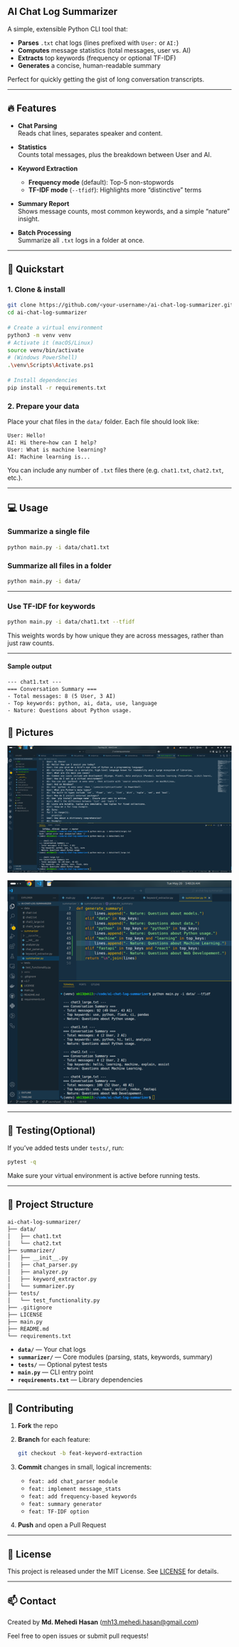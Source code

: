 ## AI Chat Log Summarizer

A simple, extensible Python CLI tool that:
- **Parses** `.txt` chat logs (lines prefixed with `User:` or `AI:`)  
- **Computes** message statistics (total messages, user vs. AI)  
- **Extracts** top keywords (frequency or optional TF-IDF)  
- **Generates** a concise, human-readable summary  

Perfect for quickly getting the gist of long conversation transcripts.

---

## 🔥 Features

- **Chat Parsing**  
  Reads chat lines, separates speaker and content.

- **Statistics**  
  Counts total messages, plus the breakdown between User and AI.

- **Keyword Extraction**  
  - **Frequency mode** (default): Top-5 non-stopwords  
  - **TF-IDF mode** (`--tfidf`): Highlights more “distinctive” terms

- **Summary Report**  
  Shows message counts, most common keywords, and a simple “nature” insight.

- **Batch Processing**  
  Summarize all `.txt` logs in a folder at once.

---

## 🚀 Quickstart

### 1. Clone & install

```bash
git clone https://github.com/<your-username>/ai-chat-log-summarizer.git
cd ai-chat-log-summarizer

# Create a virtual environment
python3 -m venv venv
# Activate it (macOS/Linux)
source venv/bin/activate
# (Windows PowerShell)
.\venv\Scripts\Activate.ps1

# Install dependencies
pip install -r requirements.txt
```

### 2. Prepare your data

Place your chat files in the `data/` folder. Each file should look like:

```text
User: Hello!
AI: Hi there—how can I help?
User: What is machine learning?
AI: Machine learning is...
```

You can include any number of `.txt` files there (e.g. `chat1.txt`, `chat2.txt`, etc.).

---

## 💻 Usage

### Summarize a single file

```bash
python main.py -i data/chat1.txt
```


### Summarize all files in a folder

```bash
python main.py -i data/
```

---

### Use TF-IDF for keywords

```bash
python main.py -i data/chat1.txt --tfidf
```

This weights words by how unique they are across messages, rather than just raw counts.

---

#### Sample output

```
--- chat1.txt ---
=== Conversation Summary ===
- Total messages: 8 (5 User, 3 AI)
- Top keywords: python, ai, data, use, language
- Nature: Questions about Python usage.
```

## 📸 Pictures

![Sample run of AI Chat Log Summarizer](docs/large_log.png)

![Sample summary screenshot](docs/one_final_run.png)

---


## 🧪 Testing(Optional)

If you’ve added tests under `tests/`, run:

```bash
pytest -q
```

Make sure your virtual environment is active before running tests.

---

## 📂 Project Structure

```
ai-chat-log-summarizer/
├── data/
│   ├── chat1.txt
│   └── chat2.txt
├── summarizer/
│   ├── __init__.py
│   ├── chat_parser.py
│   ├── analyzer.py
│   ├── keyword_extractor.py
│   └── summarizer.py
├── tests/
│   └── test_functionality.py
├── .gitignore
├── LICENSE
├── main.py
├── README.md
└── requirements.txt
```

* **`data/`** — Your chat logs
* **`summarizer/`** — Core modules (parsing, stats, keywords, summary)
* **`tests/`** — Optional pytest tests
* **`main.py`** — CLI entry point
* **`requirements.txt`** — Library dependencies

---

## 📝 Contributing

1. **Fork** the repo
2. **Branch** for each feature:

   ```bash
   git checkout -b feat-keyword-extraction
   ```
3. **Commit** changes in small, logical increments:

   * `feat: add chat_parser module`
   * `feat: implement message_stats`
   * `feat: add frequency-based keywords`
   * `feat: summary generator`
   * `feat: TF-IDF option`
4. **Push** and open a Pull Request

---

## 📄 License

This project is released under the MIT License. See [LICENSE](LICENSE) for details.

---

## 📫 Contact

Created by **Md. Mehedi Hasan** ([mh13.mehedi.hasan@gmail.com](mailto:mh13.mehedi.hasan@gmail.com))

Feel free to open issues or submit pull requests!
